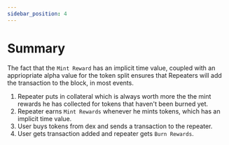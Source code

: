 ```yaml
---
sidebar_position: 4
---
```


# Summary 

The fact that the `Mint Reward` has an implicit time value, coupled with an appriopriate alpha value for the token split ensures that Repeaters will add the transaction to the block, in most events.

1. Repeater puts in collateral which is always worth more the the mint rewards he has collected for tokens that haven't been burned yet.
1. Repeater earns `Mint Rewards` whenever he mints tokens, which has an implicit time value.
1. User buys tokens from dex and sends a transaction to the repeater. 
1. User gets transaction added and repeater gets `Burn Rewards`.
